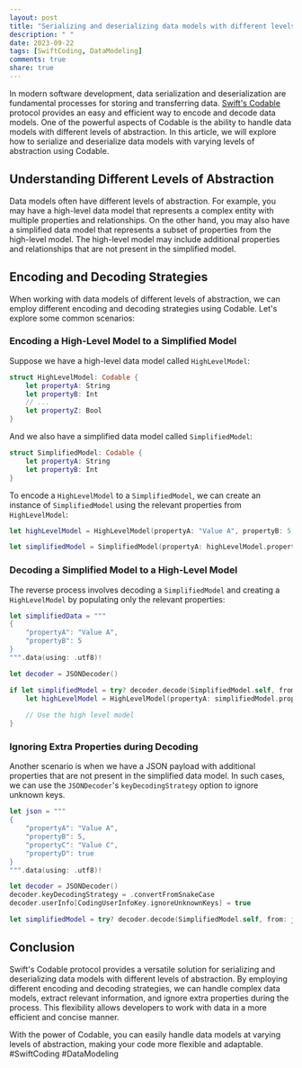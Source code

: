 ```yaml
---
layout: post
title: "Serializing and deserializing data models with different levels of abstraction using Codable"
description: " "
date: 2023-09-22
tags: [SwiftCoding, DataModeling]
comments: true
share: true
---
```


In modern software development, data serialization and deserialization are fundamental processes for storing and transferring data. [Swift's Codable](https://developer.apple.com/documentation/swift/codable) protocol provides an easy and efficient way to encode and decode data models. One of the powerful aspects of Codable is the ability to handle data models with different levels of abstraction. In this article, we will explore how to serialize and deserialize data models with varying levels of abstraction using Codable.

## Understanding Different Levels of Abstraction

Data models often have different levels of abstraction. For example, you may have a high-level data model that represents a complex entity with multiple properties and relationships. On the other hand, you may also have a simplified data model that represents a subset of properties from the high-level model. The high-level model may include additional properties and relationships that are not present in the simplified model.

## Encoding and Decoding Strategies

When working with data models of different levels of abstraction, we can employ different encoding and decoding strategies using Codable. Let's explore some common scenarios:

### Encoding a High-Level Model to a Simplified Model

Suppose we have a high-level data model called `HighLevelModel`:

```swift
struct HighLevelModel: Codable {
    let propertyA: String
    let propertyB: Int
    // ...
    let propertyZ: Bool
}
```

And we also have a simplified data model called `SimplifiedModel`:

```swift
struct SimplifiedModel: Codable {
    let propertyA: String
    let propertyB: Int
}
```

To encode a `HighLevelModel` to a `SimplifiedModel`, we can create an instance of `SimplifiedModel` using the relevant properties from `HighLevelModel`:

```swift
let highLevelModel = HighLevelModel(propertyA: "Value A", propertyB: 5, propertyZ: true)

let simplifiedModel = SimplifiedModel(propertyA: highLevelModel.propertyA, propertyB: highLevelModel.propertyB)
```

### Decoding a Simplified Model to a High-Level Model

The reverse process involves decoding a `SimplifiedModel` and creating a `HighLevelModel` by populating only the relevant properties:

```swift
let simplifiedData = """
{
    "propertyA": "Value A",
    "propertyB": 5
}
""".data(using: .utf8)!

let decoder = JSONDecoder()

if let simplifiedModel = try? decoder.decode(SimplifiedModel.self, from: simplifiedData) {
    let highLevelModel = HighLevelModel(propertyA: simplifiedModel.propertyA, propertyB: simplifiedModel.propertyB)
    
    // Use the high level model
}
```

### Ignoring Extra Properties during Decoding

Another scenario is when we have a JSON payload with additional properties that are not present in the simplified data model. In such cases, we can use the `JSONDecoder`'s `keyDecodingStrategy` option to ignore unknown keys.

```swift
let json = """
{
    "propertyA": "Value A",
    "propertyB": 5,
    "propertyC": "Value C",
    "propertyD": true
}
""".data(using: .utf8)!

let decoder = JSONDecoder()
decoder.keyDecodingStrategy = .convertFromSnakeCase
decoder.userInfo[CodingUserInfoKey.ignoreUnknownKeys] = true

let simplifiedModel = try? decoder.decode(SimplifiedModel.self, from: json)
```

## Conclusion

Swift's Codable protocol provides a versatile solution for serializing and deserializing data models with different levels of abstraction. By employing different encoding and decoding strategies, we can handle complex data models, extract relevant information, and ignore extra properties during the process. This flexibility allows developers to work with data in a more efficient and concise manner.

With the power of Codable, you can easily handle data models at varying levels of abstraction, making your code more flexible and adaptable. #SwiftCoding #DataModeling